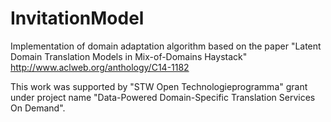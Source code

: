 # InvitationModel
Implementation of domain adaptation algorithm based on the paper "Latent Domain Translation Models in Mix-of-Domains Haystack" http://www.aclweb.org/anthology/C14-1182


This work was supported by "STW Open Technologieprogramma" grant under project name "Data-Powered Domain-Specific Translation Services On Demand".
